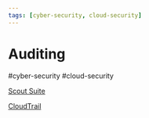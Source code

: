 ```yaml
---
tags: [cyber-security, cloud-security]
---
```

# Auditing
#cyber-security #cloud-security 

[Scout Suite](Cyber%20Security/Cloud%20Security/Scout%20Suite.md)

[CloudTrail](Cloud%20Computing/AWS/Monitoring/CloudTrail.md)